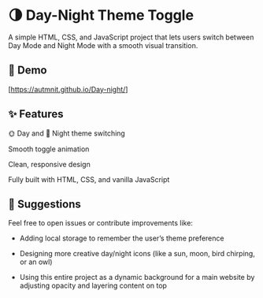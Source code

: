 # 🌗 Day-Night Theme Toggle
A simple HTML, CSS, and JavaScript project that lets users switch between Day Mode and Night Mode with a smooth visual transition.

## 🚀 Demo
[https://autmnit.github.io/Day-night/]

## ✨ Features
🌞 Day and 🌙 Night theme switching

Smooth toggle animation

Clean, responsive design

Fully built with HTML, CSS, and vanilla JavaScript

## 🌟 Suggestions
Feel free to open issues or contribute improvements like:

- Adding local storage to remember the user’s theme preference

- Designing more creative day/night icons (like a sun, moon, bird chirping, or an owl)

- Using this entire project as a dynamic background for a main website by adjusting opacity and layering content on top
